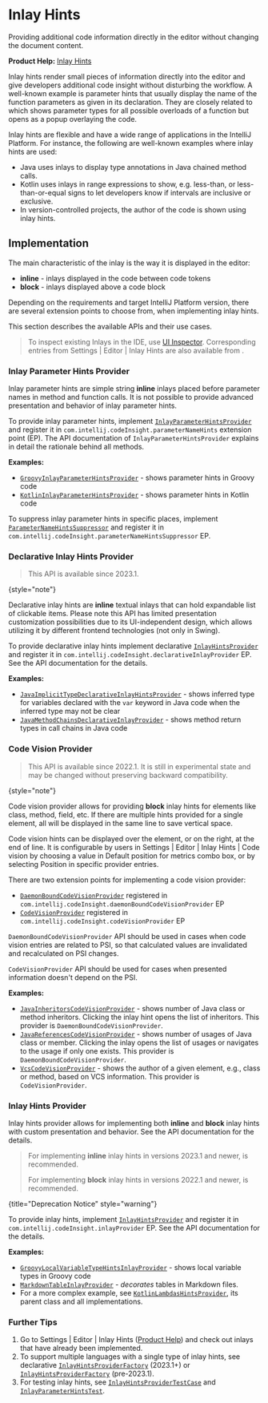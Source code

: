 <!-- Copyright 2000-2024 JetBrains s.r.o. and contributors. Use of this source code is governed by the Apache 2.0 license. -->

# Inlay Hints

<link-summary>Providing additional code information directly in the editor without changing the document content.</link-summary>

<tldr>

**Product Help:** [Inlay Hints](https://www.jetbrains.com/help/idea/inlay-hints.html)

</tldr>

Inlay hints render small pieces of information directly into the editor and give developers additional code insight without disturbing the workflow.
A well-known example is parameter hints that usually display the name of the function parameters as given in its declaration.
They are closely related to [](parameter_info.md) which shows parameter types for all possible overloads of a function but opens as a popup overlaying the code.

Inlay hints are flexible and have a wide range of applications in the IntelliJ Platform.
For instance, the following are well-known examples where inlay hints are used:

- Java uses inlays to display type annotations in Java chained method calls.
- Kotlin uses inlays in range expressions to show, e.g. less-than, or less-than-or-equal signs to let developers know if intervals are inclusive or exclusive.
- In version-controlled projects, the author of the code is shown using inlay hints.

## Implementation

The main characteristic of the inlay is the way it is displayed in the editor:
- **inline** - inlays displayed in the code between code tokens
- **block** - inlays displayed above a code block

Depending on the requirements and target IntelliJ Platform version, there are several extension points to choose from, when implementing inlay hints.

This section describes the available APIs and their use cases.

> To inspect existing Inlays in the IDE, use [UI Inspector](internal_ui_inspector.md#editor).
> Corresponding entries from <ui-path>Settings | Editor | Inlay Hints</ui-path> are also available from [](internal_ui_inspector.md#inspecting-settings).

### Inlay Parameter Hints Provider

Inlay parameter hints are simple string **inline** inlays placed before parameter names in method and function calls.
It is not possible to provide advanced presentation and behavior of inlay parameter hints.

To provide inlay parameter hints, implement
[`InlayParameterHintsProvider`](%gh-ic%/platform/lang-api/src/com/intellij/codeInsight/hints/InlayParameterHintsProvider.java)
and register it in `com.intellij.codeInsight.parameterNameHints` extension point (EP).
The API documentation of `InlayParameterHintsProvider` explains in detail the rationale behind all methods.

**Examples:**
- [`GroovyInlayParameterHintsProvider`](%gh-ic%/plugins/groovy/src/org/jetbrains/plugins/groovy/codeInsight/hint/GroovyInlayParameterHintsProvider.kt) - shows parameter hints in Groovy code
- [`KotlinInlayParameterHintsProvider`](%gh-ic%/plugins/kotlin/idea/src/org/jetbrains/kotlin/idea/codeInsight/hints/KotlinInlayParameterHintsProvider.kt) - shows parameter hints in Kotlin code

To suppress inlay parameter hints in specific places, implement
[`ParameterNameHintsSuppressor`](%gh-ic%/platform/lang-api/src/com/intellij/codeInsight/hints/ParameterNameHintsSuppressor.kt)
and register it in `com.intellij.codeInsight.parameterNameHintsSuppressor` EP.

### Declarative Inlay Hints Provider

> This API is available since 2023.1.
>
{style="note"}

Declarative inlay hints are **inline** textual inlays that can hold expandable list of clickable items.
Please note this API has limited presentation customization possibilities due to its UI-independent design, which allows utilizing it by different frontend technologies (not only in Swing).

To provide declarative inlay hints implement declarative
[`InlayHintsProvider`](%gh-ic%/platform/lang-api/src/com/intellij/codeInsight/hints/declarative/InlayHintsProvider.kt)
and register it in `com.intellij.codeInsight.declarativeInlayProvider` EP.
See the API documentation for the details.

**Examples:**
- [`JavaImplicitTypeDeclarativeInlayHintsProvider`](%gh-ic%/java/java-impl/src/com/intellij/codeInsight/hints/JavaImplicitTypeDeclarativeInlayHintsProvider.kt) - shows inferred type for variables declared with the `var` keyword in Java code when the inferred type may not be clear
- [`JavaMethodChainsDeclarativeInlayProvider`](%gh-ic%/java/java-impl/src/com/intellij/codeInsight/hints/JavaMethodChainsDeclarativeInlayProvider.kt) - shows method return types in call chains in Java code

### Code Vision Provider

> This API is available since 2022.1.
> It is still in experimental state and may be changed without preserving backward compatibility.
>
{style="note"}

Code vision provider allows for providing **block** inlay hints for elements like class, method, field, etc.
If there are multiple hints provided for a single element, all will be displayed in the same line to save vertical space.

Code vision hints can be displayed over the element, or on the right, at the end of line.
It is configurable by users in <ui-path>Settings | Editor | Inlay Hints | Code vision</ui-path> by choosing a value in <control>Default position for metrics</control> combo box, or by selecting <control>Position</control> in specific provider entries.

There are two extension points for implementing a code vision provider:
- [`DaemonBoundCodeVisionProvider`](%gh-ic%/platform/lang-impl/src/com/intellij/codeInsight/hints/codeVision/DaemonBoundCodeVisionProvider.kt) registered in `com.intellij.codeInsight.daemonBoundCodeVisionProvider` EP
- [`CodeVisionProvider`](%gh-ic%/platform/lang-impl/src/com/intellij/codeInsight/codeVision/CodeVisionProvider.kt) registered in `com.intellij.codeInsight.codeVisionProvider` EP

`DaemonBoundCodeVisionProvider` API should be used in cases when code vision entries are related to PSI, so that calculated values are invalidated and recalculated on PSI changes.

`CodeVisionProvider` API should be used for cases when presented information doesn't depend on the PSI.

**Examples:**
- [`JavaInheritorsCodeVisionProvider`](%gh-ic%/java/java-impl/src/com/intellij/codeInsight/daemon/impl/JavaInheritorsCodeVisionProvider.kt) - shows number of Java class or method inheritors. Clicking the inlay hint opens the list of inheritors. This provider is `DaemonBoundCodeVisionProvider`.
- [`JavaReferencesCodeVisionProvider`](%gh-ic%/java/java-impl/src/com/intellij/codeInsight/daemon/impl/JavaReferencesCodeVisionProvider.kt) - shows number of usages of Java class or member. Clicking the inlay opens the list of usages or navigates to the usage if only one exists. This provider is `DaemonBoundCodeVisionProvider`.
- [`VcsCodeVisionProvider`](%gh-ic%/platform/vcs-impl/src/com/intellij/codeInsight/hints/VcsCodeVisionProvider.kt) - shows the author of a given element, e.g., class or method, based on VCS information. This provider is `CodeVisionProvider`.

### Inlay Hints Provider

Inlay hints provider allows for implementing both **inline** and **block** inlay hints with custom presentation and behavior.
See the API documentation for the details.

> For implementing **inline** inlay hints in versions 2023.1 and newer, [](#declarative-inlay-hints-provider) is recommended.
>
> For implementing **block** inlay hints in versions 2022.1 and newer, [](#code-vision-provider) is recommended.
>
{title="Deprecation Notice" style="warning"}

To provide inlay hints, implement
[`InlayHintsProvider`](%gh-ic%/platform/lang-api/src/com/intellij/codeInsight/hints/InlayHintsProvider.kt)
and register it in `com.intellij.codeInsight.inlayProvider` EP.
See the API documentation for the details.

**Examples:**
- [`GroovyLocalVariableTypeHintsInlayProvider`](%gh-ic%/plugins/groovy/src/org/jetbrains/plugins/groovy/codeInsight/hint/types/GroovyLocalVariableTypeHintsInlayProvider.kt) - shows local variable types in Groovy code
- [`MarkdownTableInlayProvider`](%gh-ic%/plugins/markdown/core/src/org/intellij/plugins/markdown/editor/tables/ui/MarkdownTableInlayProvider.kt) - _decorates_ tables in Markdown files.
- For a more complex example, see
  [`KotlinLambdasHintsProvider`](%gh-ic%/plugins/kotlin/idea/src/org/jetbrains/kotlin/idea/codeInsight/hints/KotlinLambdasHintsProvider.kt),
  its parent class and all implementations.

### Further Tips

1. Go to
   <ui-path>Settings | Editor | Inlay Hints</ui-path> ([Product Help](https://www.jetbrains.com/help/idea/inlay-hints.html)) and check out inlays that have already been implemented.
2. To support multiple languages with a single type of inlay hints, see declarative
   [`InlayHintsProviderFactory`](%gh-ic%/platform/lang-api/src/com/intellij/codeInsight/hints/declarative/InlayHintsProviderFactory.kt) (2023.1+)
   or
   [`InlayHintsProviderFactory`](%gh-ic%/platform/lang-api/src/com/intellij/codeInsight/hints/InlayHintsProviderFactory.kt) (pre-2023.1).
3. For testing inlay hints, see
   [`InlayHintsProviderTestCase`](%gh-ic%/platform/testFramework/src/com/intellij/testFramework/utils/inlays/InlayHintsProviderTestCase.kt)
   and [`InlayParameterHintsTest`](%gh-ic%/platform/testFramework/src/com/intellij/testFramework/utils/inlays/InlayParameterHintsTest.kt).
